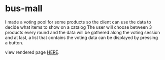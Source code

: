 # bus-mall

I made a voting pool for some products so the client can use the data to decide what items to show on a catalog 
The user will choose between 3 products every round and the data will be gathered along the voting session 
and at last, a list that contains the voting data can be displayed by pressing a button. 

view rendered page [HERE](https://emam96.github.io/bus-mall/).